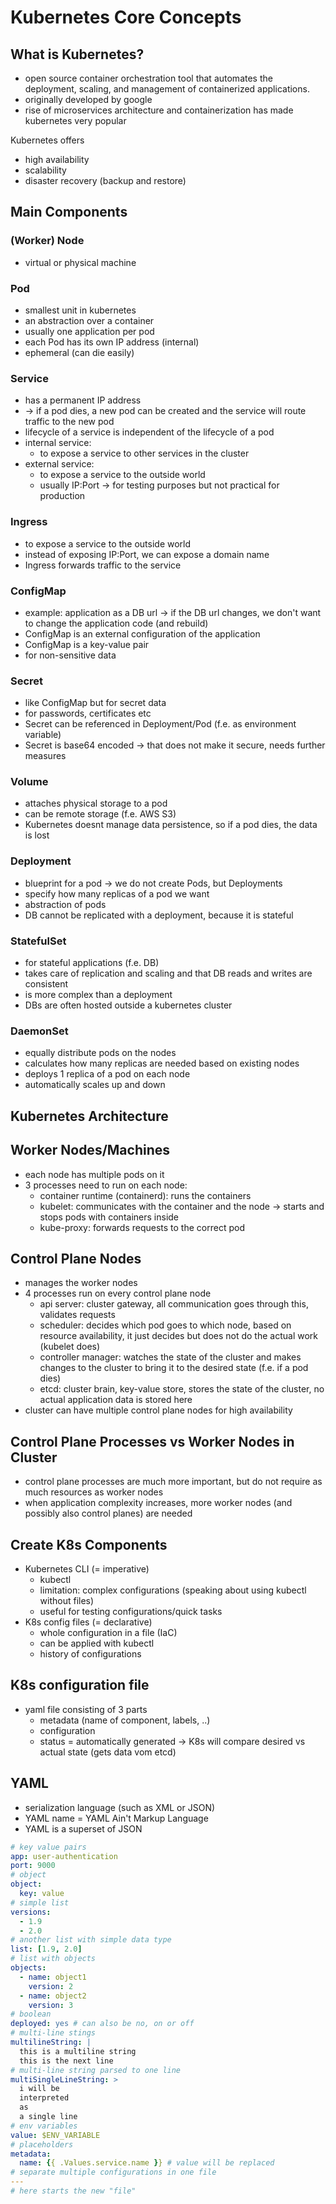 # Kubernetes Core Concepts

## What is Kubernetes?

- open source container orchestration tool that automates the deployment, scaling, and management of containerized
  applications.
- originally developed by google
- rise of microservices architecture and containerization has made kubernetes very popular

Kubernetes offers

- high availability
- scalability
- disaster recovery (backup and restore)

## Main Components

### (Worker) Node

- virtual or physical machine

### Pod

- smallest unit in kubernetes
- an abstraction over a container
- usually one application per pod
- each Pod has its own IP address (internal)
- ephemeral (can die easily)

### Service

- has a permanent IP address
- -> if a pod dies, a new pod can be created and the service will route traffic to the new pod
- lifecycle of a service is independent of the lifecycle of a pod
- internal service:
  - to expose a service to other services in the cluster
- external service:
    - to expose a service to the outside world
    - usually IP:Port -> for testing purposes but not practical for production

### Ingress
- to expose a service to the outside world
- instead of exposing IP:Port, we can expose a domain name
- Ingress forwards traffic to the service

### ConfigMap
- example: application as a DB url -> if the DB url changes, we don't want to change the application code (and rebuild)
- ConfigMap is an external configuration of the application
- ConfigMap is a key-value pair
- for non-sensitive data

### Secret
- like ConfigMap but for secret data
- for passwords, certificates etc
- Secret can be referenced in Deployment/Pod (f.e. as environment variable)
- Secret is base64 encoded -> that does not make it secure, needs further measures

### Volume
- attaches physical storage to a pod
- can be remote storage (f.e. AWS S3)
- Kubernetes doesnt manage data persistence, so if a pod dies, the data is lost

### Deployment
- blueprint for a pod -> we do not create Pods, but Deployments
- specify how many replicas of a pod we want
- abstraction of pods
- DB cannot be replicated with a deployment, because it is stateful

### StatefulSet
- for stateful applications (f.e. DB)
- takes care of replication and scaling and that DB reads and writes are consistent
- is more complex than a deployment
- DBs are often hosted outside a kubernetes cluster

### DaemonSet
- equally distribute pods on the nodes
- calculates how many replicas are needed based on existing nodes
- deploys 1 replica of a pod on each node
- automatically scales up and down

## Kubernetes Architecture

## Worker Nodes/Machines
- each node has multiple pods on it
- 3 processes need to run on each node:
  - container runtime (containerd): runs the containers
  - kubelet: communicates with the container and the node -> starts and stops pods with containers inside
  - kube-proxy: forwards requests to the correct pod

## Control Plane Nodes
- manages the worker nodes
- 4 processes run on every control plane node
  - api server: cluster gateway, all communication goes through this, validates requests
  - scheduler: decides which pod goes to which node, based on resource availability, it just decides but does not do the actual work (kubelet does)
  - controller manager: watches the state of the cluster and makes changes to the cluster to bring it to the desired state (f.e. if a pod dies)
  - etcd: cluster brain, key-value store, stores the state of the cluster, no actual application data is stored here
- cluster can have multiple control plane nodes for high availability

## Control Plane Processes vs Worker Nodes in Cluster
- control plane processes are much more important, but do not require as much resources as worker nodes
- when application complexity increases, more worker nodes (and possibly also control planes) are needed

## Create K8s Components
- Kubernetes CLI (= imperative)
  - kubectl
  - limitation: complex configurations (speaking about using kubectl without files)
  - useful for testing configurations/quick tasks
- K8s config files (= declarative)
  - whole configuration in a file (IaC)
  - can be applied with kubectl
  - history of configurations

## K8s configuration file
- yaml file consisting of 3 parts
  - metadata (name of component, labels, ..)
  - configuration
  - status = automatically generated -> K8s will compare desired vs actual state (gets data vom etcd)

## YAML
- serialization language (such as XML or JSON)
- YAML name = YAML Ain't Markup Language
- YAML is a superset of JSON
```yaml
# key value pairs
app: user-authentication
port: 9000
# object
object:
  key: value
# simple list
versions:
  - 1.9
  - 2.0
# another list with simple data type
list: [1.9, 2.0]
# list with objects
objects:
  - name: object1
    version: 2
  - name: object2
    version: 3
# boolean
deployed: yes # can also be no, on or off
# multi-line stings
multilineString: |
  this is a multiline string
  this is the next line
# multi-line string parsed to one line
multiSingleLineString: >
  i will be
  interpreted
  as 
  a single line
# env variables
value: $ENV_VARIABLE
# placeholders
metadata: 
  name: {{ .Values.service.name }} # value will be replaced
# separate multiple configurations in one file
---
# here starts the new "file"
```

